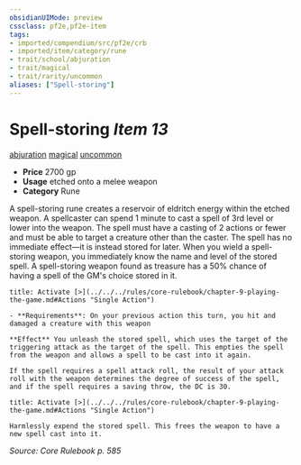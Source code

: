 ```yaml
---
obsidianUIMode: preview
cssclass: pf2e,pf2e-item
tags:
- imported/compendium/src/pf2e/crb
- imported/item/category/rune
- trait/school/abjuration
- trait/magical
- trait/rarity/uncommon
aliases: ["Spell-storing"]
---
```

# Spell-storing *Item 13*  
[abjuration](abjuration.md)  [magical](magical.md)  [uncommon](uncommon.md)  

- **Price** 2700 gp
- **Usage** etched onto a melee weapon
- **Category** Rune

A spell-storing rune creates a reservoir of eldritch energy within the etched weapon. A spellcaster can spend 1 minute to cast a spell of 3rd level or lower into the weapon. The spell must have a casting of 2 actions or fewer and must be able to target a creature other than the caster. The spell has no immediate effect—it is instead stored for later. When you wield a spell-storing weapon, you immediately know the name and level of the stored spell. A spell-storing weapon found as treasure has a 50% chance of having a spell of the GM's choice stored in it.

```ad-embed-ability
title: Activate [>](../../../rules/core-rulebook/chapter-9-playing-the-game.md#Actions "Single Action")

- **Requirements**: On your previous action this turn, you hit and damaged a creature with this weapon

**Effect** You unleash the stored spell, which uses the target of the triggering attack as the target of the spell. This empties the spell from the weapon and allows a spell to be cast into it again.

If the spell requires a spell attack roll, the result of your attack roll with the weapon determines the degree of success of the spell, and if the spell requires a saving throw, the DC is 30.
```

```ad-embed-ability
title: Activate [>](../../../rules/core-rulebook/chapter-9-playing-the-game.md#Actions "Single Action")

Harmlessly expend the stored spell. This frees the weapon to have a new spell cast into it.
```

*Source: Core Rulebook p. 585*
